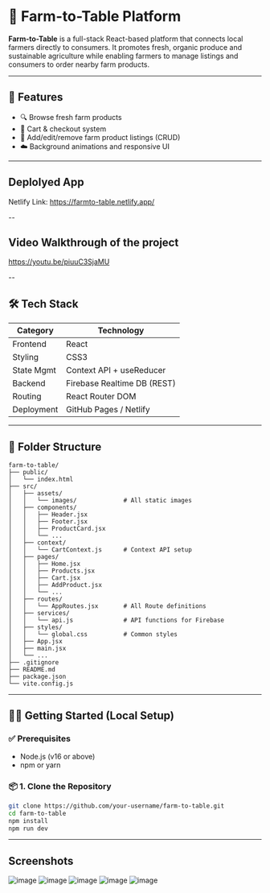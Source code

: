 # 🥕 Farm-to-Table Platform

**Farm-to-Table** is a full-stack React-based platform that connects local farmers directly to consumers. It promotes fresh, organic produce and sustainable agriculture while enabling farmers to manage listings and consumers to order nearby farm products.

---

## 🚀 Features

- 🔍 Browse fresh farm products
- 🧺 Cart & checkout system
- 🌿 Add/edit/remove farm product listings (CRUD)
- ☁️ Background animations and responsive UI

---

## Deplolyed App
Netlify Link: https://farmto-table.netlify.app/

--

## Video Walkthrough of the project
https://youtu.be/piuuC3SjaMU

--

## 🛠 Tech Stack

| Category       | Technology                  |
|----------------|-----------------------------|
| Frontend       | React                |
| Styling        | CSS3                        |
| State Mgmt     | Context API + useReducer    |
| Backend        | Firebase Realtime DB (REST) |
| Routing        | React Router DOM            |
| Deployment     | GitHub Pages / Netlify      |

---

## 📁 Folder Structure

```plaintext
farm-to-table/
├── public/
│   └── index.html
├── src/
│   ├── assets/
│   │   └── images/             # All static images
│   ├── components/
│   │   ├── Header.jsx
│   │   ├── Footer.jsx
│   │   ├── ProductCard.jsx
│   │   └── ...
│   ├── context/
│   │   └── CartContext.js      # Context API setup
│   ├── pages/
│   │   ├── Home.jsx
│   │   ├── Products.jsx
│   │   ├── Cart.jsx
│   │   ├── AddProduct.jsx
│   │   └── ...
│   ├── routes/
│   │   └── AppRoutes.jsx       # All Route definitions
│   ├── services/
│   │   └── api.js              # API functions for Firebase
│   ├── styles/
│   │   └── global.css          # Common styles
│   ├── App.jsx
│   ├── main.jsx
│   └── ...
├── .gitignore
├── README.md
├── package.json
└── vite.config.js
```




---

## 🧑‍💻 Getting Started (Local Setup)

### ✅ Prerequisites

- Node.js (v16 or above)
- npm or yarn

### 📦 1. Clone the Repository

```bash
git clone https://github.com/your-username/farm-to-table.git
cd farm-to-table
npm install
npm run dev
```
---
## Screenshots

![image](https://github.com/user-attachments/assets/a235c25f-eae8-4c2a-ab23-bbe3342870bf)
![image](https://github.com/user-attachments/assets/147340cb-f682-4f58-9f0b-7f7882d33d3e)
![image](https://github.com/user-attachments/assets/75a504f7-ef67-4521-b2c2-9c4d4a3018f7)
![image](https://github.com/user-attachments/assets/86b413f3-7281-4d6c-98bc-acb79ebc675d)
![image](https://github.com/user-attachments/assets/5c2cef4f-1889-4f44-b8a0-b228bdc3dfd6)




